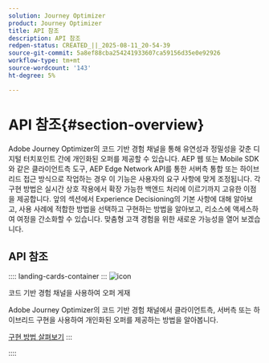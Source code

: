 ```yaml
---
solution: Journey Optimizer
product: Journey Optimizer
title: API 참조
description: API 참조
redpen-status: CREATED_||_2025-08-11_20-54-39
source-git-commit: 5a8ef88cba254241933607ca59156d35e0e92926
workflow-type: tm+mt
source-wordcount: '143'
ht-degree: 5%

---
```



# API 참조{#section-overview}

Adobe Journey Optimizer의 코드 기반 경험 채널을 통해 유연성과 정밀성을 갖춘 디지털 터치포인트 간에 개인화된 오퍼를 제공할 수 있습니다. AEP 웹 또는 Mobile SDK와 같은 클라이언트측 도구, AEP Edge Network API를 통한 서버측 통합 또는 하이브리드 접근 방식으로 작업하는 경우 이 기능은 사용자의 요구 사항에 맞게 조정됩니다. 각 구현 방법은 실시간 상호 작용에서 확장 가능한 백엔드 처리에 이르기까지 고유한 이점을 제공합니다. 앞의 섹션에서 Experience Decisioning의 기본 사항에 대해 알아보고, 사용 사례에 적합한 방법을 선택하고 구현하는 방법을 알아보고, 리소스에 액세스하여 여정을 간소화할 수 있습니다. 맞춤형 고객 경험을 위한 새로운 가능성을 열어 보겠습니다.

## API 참조

:::: landing-cards-container
:::
![icon](https://cdn.experienceleague.adobe.com/icons/code-branch.svg?lang=ko)

코드 기반 경험 채널을 사용하여 오퍼 게재

Adobe Journey Optimizer의 코드 기반 경험 채널에서 클라이언트측, 서버측 또는 하이브리드 구현을 사용하여 개인화된 오퍼를 제공하는 방법을 알아봅니다.

[구현 방법 살펴보기](../using/experience-decisioning/api-reference/deliver.md)
:::

::::

